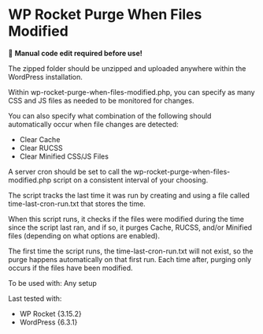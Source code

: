 # WP Rocket Purge When Files Modified

📝 **Manual code edit required before use!**

The zipped folder should be unzipped and uploaded anywhere within the WordPress installation.

Within wp-rocket-purge-when-files-modified.php, you can specify as many CSS and JS files as needed to be monitored for changes.

You can also specify what combination of the following should automatically occur when file changes are detected:
- Clear Cache
- Clear RUCSS
- Clear Minified CSS/JS Files

A server cron should be set to call the wp-rocket-purge-when-files-modified.php script on a consistent interval of your choosing.

The script tracks the last time it was run by creating and using a file called time-last-cron-run.txt that stores the time.

When this script runs, it checks if the files were modified during the time since the script last ran, and if so, it purges Cache, RUCSS, and/or Minified files (depending on what options are enabled).

The first time the script runs, the time-last-cron-run.txt will not exist, so the purge happens automatically on that first run. Each time after, purging only occurs if the files have been modified.



To be used with:
Any setup

Last tested with:
* WP Rocket {3.15.2}
* WordPress {6.3.1}
